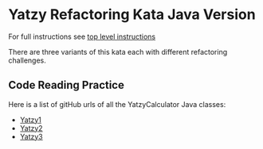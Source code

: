 Yatzy Refactoring Kata Java Version
===================================

For full instructions see [top level instructions](../README.md)

There are three variants of this kata each with different refactoring challenges.

## Code Reading Practice
Here is a list of gitHub urls of all the YatzyCalculator Java classes:

* [Yatzy1](https://github.com/emilybache/Yatzy-Refactoring-Kata/blob/main/java/src/main/java/org/codingdojo/yatzy1/Yatzy1.java)
* [Yatzy2](https://github.com/emilybache/Yatzy-Refactoring-Kata/blob/main/java/src/main/java/org/codingdojo/yatzy2/Yatzy2.java)
* [Yatzy3](https://github.com/emilybache/Yatzy-Refactoring-Kata/blob/main/java/src/main/java/org/codingdojo/yatzy3/Yatzy3.java)
